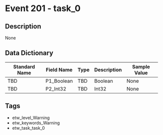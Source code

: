 # Event 201 - task_0

## Description
None

## Data Dictionary
|Standard Name|Field Name|Type|Description|Sample Value|
|---|---|---|---|---|
|TBD|P1_Boolean|TBD|Boolean|None|None|
|TBD|P2_Int32|TBD|Int32|None|None|

## Tags
* etw_level_Warning
* etw_keywords_Warning
* etw_task_task_0